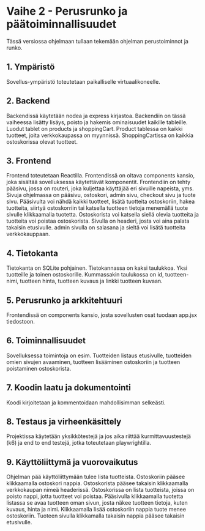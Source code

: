 # Vaihe 2 - Perusrunko ja päätoiminnallisuudet
Tässä versiossa ohjelmaan tullaan tekemään ohjelman perustoiminnot ja runko.

## 1. Ympäristö

Sovellus-ympäristö toteutetaan paikalliselle virtuaalikoneelle.

## 2. Backend

Backendissä käytetään nodea ja express kirjastoa. Backendiin on tässä vaiheessa lisätty lisäys, poisto ja hakemis ominaisuudet kaikille tableille. Luodut tablet on products ja shoppingCart. Product tablessa on kaikki tuotteet, joita verkkokaupassa on myynnissä. ShoppingCartissa on kaikkia ostoskorissa olevat tuotteet. 

## 3. Frontend

Frontend toteutetaan Reactilla. Frontendissä on oltava components kansio, joka sisältää sovelluksessa käytettävät komponentit. Frontendiin on tehty pääsivu, jossa on routeri, joka kuljettaa käyttäjää eri sivuille napeista, yms. Sivuja ohjelmassa on pääsivu, ostoskori, admin sivu, checkout sivu ja tuote sivu. Pääsivulta voi nähdä kaikki tuotteet, lisätä tuotteita ostoskoriin, hakea tuotteita, siirtyä ostoskorriin tai katsella tuotteen tietoja menemällä tuote sivulle klikkaamalla tuotetta. Ostoskorista voi katsella siellä olevia tuotteita ja tuotteita voi poistaa ostoskorista. Sivulla on headeri, josta voi aina palata takaisin etusivulle. admin sivulla on salasana ja sieltä voi lisätä tuotteita verkkokauppaan.

## 4. Tietokanta

Tietokanta on SQLite pohjainen. Tietokannassa on kaksi taulukkoa. Yksi tuotteille ja toinen ostoskorille. Kummassakin taulukossa on id, tuotteen-nimi, tuotteen hinta, tuotteen kuvaus ja linkki tuotteen kuvaan.

## 5. Perusrunko ja arkkitehtuuri

Frontendissä on components kansio, josta sovellusten osat tuodaan app.jsx tiedostoon.

## 6. Toiminnallisuudet

Sovelluksessa toimintoja on esim. Tuotteiden listaus etusivulle, tuotteiden omien sivujen avaaminen, tuotteen lisääminen ostoskoriin ja tuotteen poistaminen ostoskorista. 

## 7. Koodin laatu ja dokumentointi

Koodi kirjoitetaan ja kommentoidaan mahdollisimman selkeästi. 

## 8. Testaus ja virheenkäsittely

Projektissa käytetään yksikkötestejä ja jos aika riittää kurmittavuustestejä (k6) ja end to end testejä, jotka toteutetaan playwrightilla.

## 9. Käyttöliittymä ja vuorovaikutus

Ohjelman pää käyttöliittymään tulee lista tuotteista. Ostoskoriin pääsee klikkaamalla ostoskori nappia. Ostoskorista pääsee takaisin klikkaamalla verkkokaupan nimeä headerissä. Ostoskorissa on lista tuotteista, joissa on poisto nappi, jotta tuotteet voi poistaa. Pääsivulla klikkaamalla tuotetta listassa se avaa tuotteen oman sivun, josta näkee tuotteen tietoja, kuten kuvaus, hinta ja nimi. Klikkaamalla lisää ostoskoriin nappia tuote menee ostoskoriin. Tuoteen sivulla klikkamalla takaisin nappia pääsee takaisin etusivulle.
